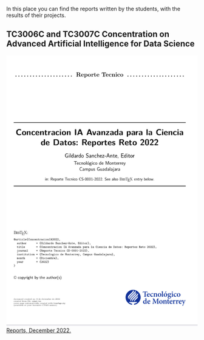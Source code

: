 
In this place you can find the reports written by the students, with the results of their projects.

## TC3006C and TC3007C Concentration on Advanced Artificial Intelligence for Data Science

![](../images/IMG_8902.jpg)[Reports, December 2022.](/files/ConcIA2022.pdf)

